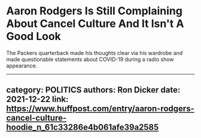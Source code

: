# Aaron Rodgers Is Still Complaining About Cancel Culture And It Isn't A Good Look

The Packers quarterback made his thoughts clear via his wardrobe and made questionable statements about COVID-19 during a radio show appearance.

---
category: POLITICS
authors: Ron Dicker
date: 2021-12-22
link: https://www.huffpost.com/entry/aaron-rodgers-cancel-culture-hoodie_n_61c33286e4b061afe39a2585
---
